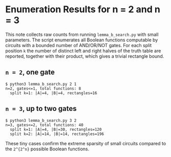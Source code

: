 # Enumeration Results for n = 2 and n = 3

This note collects raw counts from running `lemma_b_search.py` with small
parameters. The script enumerates all Boolean functions computable by circuits
with a bounded number of AND/OR/NOT gates. For each split position `k` the
number of distinct left and right halves of the truth table are reported,
together with their product, which gives a trivial rectangle bound.

## `n = 2`, one gate

```
$ python3 lemma_b_search.py 2 1
n=2, gates<=1, total functions: 8
  split k=1: |A|=4, |B|=4, rectangles=16
```

## `n = 3`, up to two gates

```
$ python3 lemma_b_search.py 3 2
n=3, gates<=2, total functions: 40
  split k=1: |A|=4, |B|=30, rectangles=120
  split k=2: |A|=14, |B|=14, rectangles=196
```

These tiny cases confirm the extreme sparsity of small circuits compared to the
`2^{2^n}` possible Boolean functions.
